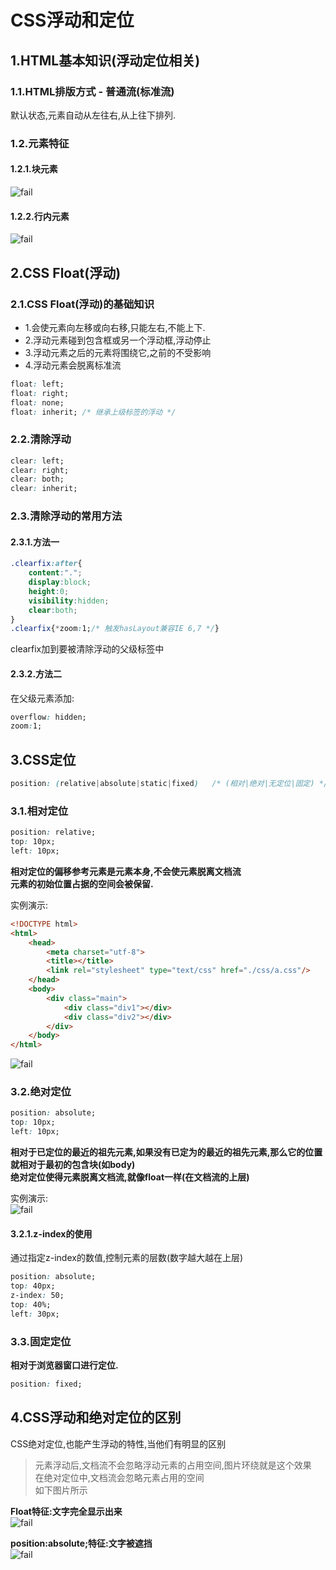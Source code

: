 # CSS浮动和定位

## 1.HTML基本知识(浮动定位相关)

### 1.1.HTML排版方式 - 普通流(标准流)
默认状态,元素自动从左往右,从上往下排列.<br>


### 1.2.元素特征

#### 1.2.1.块元素
![fail](img/4.1.PNG)<br>

#### 1.2.2.行内元素
![fail](img/4.2.PNG)<br>

## 2.CSS Float(浮动)

### 2.1.CSS Float(浮动)的基础知识
- 1.会使元素向左移或向右移,只能左右,不能上下.
- 2.浮动元素碰到包含框或另一个浮动框,浮动停止
- 3.浮动元素之后的元素将围绕它,之前的不受影响
- 4.浮动元素会脱离标准流

```css
float: left;
float: right;
float: none;
float: inherit; /* 继承上级标签的浮动 */
```

### 2.2.清除浮动
```css
clear: left;
clear: right;
clear: both;
clear: inherit;
```

### 2.3.清除浮动的常用方法
#### 2.3.1.方法一
```css
.clearfix:after{
    content:".";
    display:block;
    height:0;
    visibility:hidden;
    clear:both;
}
.clearfix{*zoom:1;/* 触发hasLayout兼容IE 6,7 */}
```
clearfix加到要被清除浮动的父级标签中<br>

#### 2.3.2.方法二
在父级元素添加:<br>
```css
overflow: hidden;
zoom:1;
```

## 3.CSS定位
```css
position: (relative|absolute|static|fixed)   /* (相对|绝对|无定位|固定) */
```

### 3.1.相对定位
```css
position: relative;
top: 10px;
left: 10px;
```
**相对定位的偏移参考元素是元素本身,不会使元素脱离文档流**<br>
**元素的初始位置占据的空间会被保留.**<br>

实例演示:<br>
```html
<!DOCTYPE html>
<html>
	<head>
		<meta charset="utf-8">
		<title></title>
		<link rel="stylesheet" type="text/css" href="./css/a.css"/>
	</head>
	<body>
		<div class="main">
			<div class="div1"></div>
			<div class="div2"></div>
		</div>
	</body>
</html>
```
![fail](img/4.3.PNG)<br>

### 3.2.绝对定位
```css
position: absolute;
top: 10px;
left: 10px;
```
**相对于已定位的最近的祖先元素,如果没有已定为的最近的祖先元素,那么它的位置就相对于最初的包含块(如body)**<br>
**绝对定位使得元素脱离文档流,就像float一样(在文档流的上层)**<br>

实例演示:<br>
![fail](img/4.4.PNG)<br>

#### 3.2.1.z-index的使用
通过指定z-index的数值,控制元素的层数(数字越大越在上层)<br>
```css
position: absolute;
top: 40px;
z-index: 50;
top: 40%;
left: 30px;
```

### 3.3.固定定位
**相对于浏览器窗口进行定位.**<br>
```css
position: fixed;
```

## 4.CSS浮动和绝对定位的区别
CSS绝对定位,也能产生浮动的特性,当他们有明显的区别<br>

> 元素浮动后,文档流不会忽略浮动元素的占用空间,图片环绕就是这个效果<br>
> 在绝对定位中,文档流会忽略元素占用的空间<br>
> 如下图片所示

**Float特征:文字完全显示出来**<br>
![fail](img/4.5.PNG)<br>

**position:absolute;特征:文字被遮挡**<br>
![fail](img/4.6.PNG)<br>